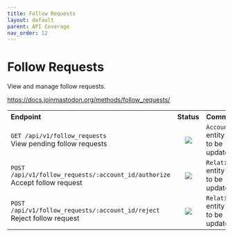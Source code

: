 ```yaml
---
title: Follow Requests
layout: default
parent: API Coverage
nav_order: 12
---
```


# Follow Requests

View and manage follow requests.

<a href="https://docs.joinmastodon.org/methods/follow_requests/" target="_blank">https://docs.joinmastodon.org/methods/follow_requests/</a>

<table style="width:100%;table-layout:fixed;">
  <tr>
    <th style="width:45%;text-align:left;">Endpoint</th>
    <th style="width:10%;text-align:center;">Status</th>
    <th style="width:45%;text-align:left;">Comments</th>
  </tr>
  <tr>
    <td style="width:45%;text-align:left;"><code>GET /api/v1/follow_requests</code><br>View pending follow requests</td>
    <td style="width:10%;text-align:center;"><img src="/assets/orange16.png"></td>
    <td style="width:45%;text-align:left;"><code>Account</code> entity needs to be updated.</td>
  </tr>
  <tr>
    <td style="width:45%;text-align:left;"><code>POST /api/v1/follow_requests/:account_id/authorize</code><br>Accept follow request</td>
    <td style="width:10%;text-align:center;"><img src="/assets/orange16.png"></td>
    <td style="width:45%;text-align:left;"><code>Relationship</code> entity needs to be updated.</td>
  </tr>
  <tr>
    <td style="width:45%;text-align:left;"><code>POST /api/v1/follow_requests/:account_id/reject</code><br>Reject follow request</td>
    <td style="width:10%;text-align:center;"><img src="/assets/orange16.png"></td>
    <td style="width:45%;text-align:left;"><code>Relationship</code> entity needs to be updated.</td>
  </tr>
</table>
